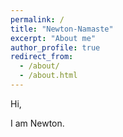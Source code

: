 ```yaml
---
permalink: /
title: "Newton-Namaste"
excerpt: "About me"
author_profile: true
redirect_from: 
  - /about/
  - /about.html
---
```

Hi,

I am Newton.



